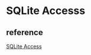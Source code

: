 # SQLite Accesss

## reference

[SQLite Access ](https://itecnote.com/tecnote/c-access-sqlite-database-for-wpf-application/)
